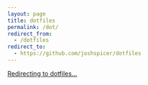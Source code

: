 ```yaml
---
layout: page
title: dotfiles
permalink: /dot/
redirect_from:
  - /dotfiles
redirect_to: 
  - https://github.com/joshspicer/dotfiles
---
```


[Redirecting to dotfiles...](https://github.com/joshspicer/dotfiles)
